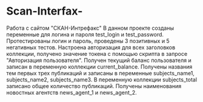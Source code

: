 # Scan-Interfax-
Работа с сайтом "СКАН-Интрефакс"
В данном проекте созданы переменные для логина и пароля test_login и test_password. Протестированы логин и пароль, проведены 3 позитивных и 5 негативных тестов.
Настроена авторизация для всех заголовков коллекции, получено значение токена с помощью скрипта в запросе "Авторизация пользователя".
Получен текущий баланс пользователя и записан в переменную коллекции current_balance.
Получены названия тем первых трех публикаций и записаны в переменные subjects_name1, subjects_name2, subjects_name3. В переменную коллекции subjects_total записано общее количество публикаций.
Получены наименования новостных агентств news_agent_1 и news_agent_2.
